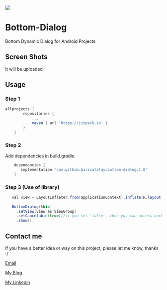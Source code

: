 [![](https://jitpack.io/v/barisatalay/bottom-dialog.svg)](https://jitpack.io/#barisatalay/bottom-dialog)

# Bottom-Dialog
Bottom Dynamic Dialog for Android Projects

## Screen Shots
It will be uploaded

## Usage

### Step 1
```groovy
allprojects {
		repositories {
			...
			maven { url 'https://jitpack.io' }
		}
	}
```

### Step 2

Add dependencies in build.gradle.
```groovy
    dependencies {
       implementation 'com.github.barisatalay:bottom-dialog:1.0'
    }
```

### Step 3 (Use of library)

```java
   val view = LayoutInflater.from(applicationContext).inflate(R.layout.item_test, null)
   
   BottomDialog(this)
     .setView(view as ViewGroup)
     .setCancelable(true)//if you set 'false', then you can access background views. Try it :)
     .show()
``` 


## Contact me
 If you have a better idea or way on this project, please let me know, thanks :)

[Email](mailto:b.atalay07@hotmail.com)

[My Blog](http://brsatalay.blogspot.com.tr)

[My Linkedin](http://linkedin.com/in/barisatalay07/)
